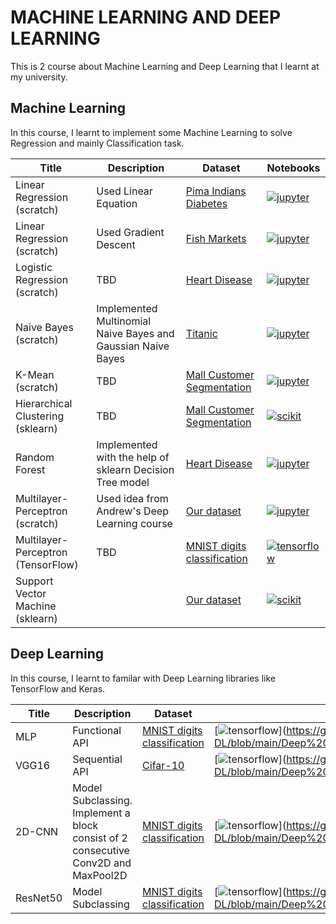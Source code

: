 # MACHINE LEARNING  AND DEEP LEARNING 
This is 2 course about Machine Learning and Deep Learning that I learnt at my university.




## Machine Learning

In this course, I learnt to implement some Machine Learning to solve Regression and mainly Classification task. 


|Title | Description | Dataset | Notebooks |
| --- | --- | --- | --- | 
| Linear Regression (scratch) | Used Linear Equation | [Pima Indians Diabetes](https://www.kaggle.com/datasets/uciml/pima-indians-diabetes-database) | [![jupyter](https://img.shields.io/badge/jupyter-notebook-orange)](https://github.com/hoangNguyen210/ML-DL/blob/main/Machine%20Learning/NMMH_TH1_18110095.ipynb) |
| Linear Regression (scratch) | Used Gradient Descent | [Fish Markets](https://www.kaggle.com/datasets/aungpyaeap/fish-market) | [![jupyter](https://img.shields.io/badge/jupyter-notebook-orange)](https://github.com/hoangNguyen210/ML-DL/blob/main/Machine%20Learning/NMMH_TH2_18110095.ipynb)|
| Logistic Regression (scratch) | TBD | [Heart Disease](https://www.kaggle.com/datasets/johnsmith88/heart-disease-dataset) | [![jupyter](https://img.shields.io/badge/jupyter-notebook-orange)](https://github.com/hoangNguyen210/ML-DL/blob/main/Machine%20Learning/NMMH_TH3_18110095.ipynb)|
| Naive Bayes (scratch) | Implemented Multinomial Naive Bayes and Gaussian Naive Bayes | [Titanic](https://www.kaggle.com/c/titanic/data) | [![jupyter](https://img.shields.io/badge/jupyter-notebook-orange)](https://github.com/hoangNguyen210/ML-DL/blob/main/Machine%20Learning/NMMH_TH4_18110095.ipynb)|
| K-Mean (scratch) | TBD| [Mall Customer Segmentation](https://www.kaggle.com/datasets/vjchoudhary7/customer-segmentation-tutorial-in-python) | [![jupyter](https://img.shields.io/badge/jupyter-notebook-orange)](https://github.com/hoangNguyen210/ML-DL/blob/main/Machine%20Learning/NMMH_TH5_18110095.ipynb)|
| Hierarchical Clustering (sklearn) | TBD| [Mall Customer Segmentation](https://www.kaggle.com/datasets/vjchoudhary7/customer-segmentation-tutorial-in-python) | [![scikit](https://img.shields.io/badge/Scikit-Learn-blue)](https://github.com/hoangNguyen210/ML-DL/blob/main/Machine%20Learning/NMMH_TH6_18110095.ipynb)|
| Random Forest  | Implemented with the help of sklearn Decision Tree model| [Heart Disease](https://www.kaggle.com/datasets/johnsmith88/heart-disease-dataset) | [![jupyter](https://img.shields.io/badge/jupyter-notebook-orange)](https://github.com/hoangNguyen210/ML-DL/blob/main/Machine%20Learning/NMMH_TH7_18110095.ipynb)|
| Multilayer-Perceptron (scratch) | Used idea from Andrew's Deep Learning course| [Our dataset](https://github.com/huynhthanh98/ML/tree/master/lab-08) | [![jupyter](https://img.shields.io/badge/jupyter-notebook-orange)](https://github.com/hoangNguyen210/ML-DL/blob/main/Machine%20Learning/NMMH_TH8_18110095.ipynb)|
| Multilayer-Perceptron (TensorFlow) | TBD| [MNIST digits classification](https://keras.io/api/datasets/mnist/) | [![tensorflow](https://img.shields.io/badge/Tensor-Flow2.0-red)](https://github.com/hoangNguyen210/ML-DL/blob/main/Machine%20Learning/NMMH_TH9_18110095.ipynb)|
| Support Vector Machine (sklearn) | | [Our dataset](https://github.com/huynhthanh98/ML/tree/master/lab-10) | [![scikit](https://img.shields.io/badge/Scikit-Learn-blue)](https://github.com/hoangNguyen210/ML-DL/blob/main/Machine%20Learning/NMMH_TH10_18110095.ipynb)|


## Deep Learning

In this course, I learnt to familar with Deep Learning libraries like TensorFlow and Keras.  


|Title | Description | Dataset | Notebooks |
| --- | --- | --- | --- | 
| MLP  | Functional API| [MNIST digits classification](https://keras.io/api/datasets/mnist/) | [![tensorflow](https://img.shields.io/badge/Tensor-Flow2.0-red)](https://github.com/hoangNguyen210/ML-DL/blob/main/Deep%20Learning/MHNC_TH1_18110095.ipynb|
| VGG16 | Sequential API| [Cifar-10](https://keras.io/api/datasets/cifar10/) | [![tensorflow](https://img.shields.io/badge/Tensor-Flow2.0-red)](https://github.com/hoangNguyen210/ML-DL/blob/main/Deep%20Learning/MHNC_TH2_18110095.ipynb|
| 2D-CNN  | Model Subclassing. Implement a block consist of 2 consecutive Conv2D and MaxPool2D | [MNIST digits classification](https://keras.io/api/datasets/mnist/) | [![tensorflow](https://img.shields.io/badge/Tensor-Flow2.0-red)](https://github.com/hoangNguyen210/ML-DL/blob/main/Deep%20Learning/MHNC_TH3_18110095.ipynb|
| ResNet50 | Model Subclassing | [MNIST digits classification](https://keras.io/api/datasets/mnist/) | [![tensorflow](https://img.shields.io/badge/Tensor-Flow2.0-red)](https://github.com/hoangNguyen210/ML-DL/blob/main/Deep%20Learning/MHNC_TH4_18110095.ipynb|

